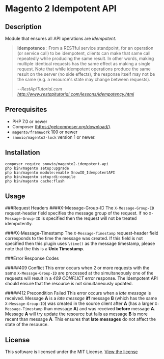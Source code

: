 # Magento 2 Idempotent API
## Description
Module that ensures all API operations are *idempotent*. 
> **Idempotence** : From a RESTful service standpoint, for an operation (or service call) to be idempotent, clients can make that same call repeatedly while producing the same result. In other words, making multiple identical requests has the same effect as making a single request. Note that while idempotent operations produce the same result on the server (no side effects), the response itself may not be the same (e.g. a resource's state may change between requests).
>
> --<cite>RestApiTutorial.com http://www.restapitutorial.com/lessons/idempotency.html</cite>

## Prerequisites
* PHP 7.0 or newer
* Composer  (https://getcomposer.org/download/).
* `magento/framework` 100 or newer
* `snowio/magento2-lock` version 1 or newer.

## Installation
```
composer require snowio/magento2-idempotent-api
php bin/magento setup:upgrade
php bin/magento module:enable SnowIO_IdempotentAPI
php bin/magento setup:di:compile
php bin/magento cache:flush
```

## Usage
###Request Headers
####X-Message-Group-ID
The `X-Message-Group-ID` request-header field specifies the message group of the request. If no `X-Message-Group-ID` is specified then the request will not be treated idempotently.

####X-Message-Timestamp
The `X-Message-Timestamp` request-header field corresponds to the time the message was created. If this
field is not specified then this plugin uses `\time()` as the message timestamp, please note that the this is a **Unix Timestamp**.

###Error Response Codes

#####409 Conflict
This error occurs when 2 or more requests with the same `X-Message-Group-ID` are processed at the simultaneously one of the requests will result in 
a  *409 CONFLICT* error response. The Idempotent API should ensure that the resource is not simultaneously updated.

#####412 Precondition Failed
This error occurs when a *late message* is received. Message **A** is a *late message* 
**iff** message **B** (which has the same `X-Message-Group-ID`) was created in the source client after **A** (has a larger `X-Message-Timestamp` than message **A**) 
and was received **before** message **A**. Message **A** will try update the resource but fails as message **B** is more recent than message **A**. 
This ensures that **late messages**  do not affect the state of the resource.


## License
This software is licensed under the MIT License. [View the license](LICENSE)
